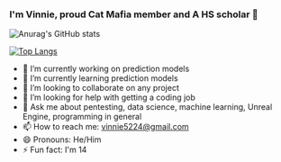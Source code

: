 ### I'm Vinnie, proud Cat Mafia member and A HS scholar 🧔

![Anurag's GitHub stats](https://github-readme-stats.vercel.app/api?username=vinniedaboi&show_icons=true&theme=dracula)

[![Top Langs](https://github-readme-stats.vercel.app/api/top-langs/?username=vinniedaboi&theme=dracula)](https://github.com/anuraghazra/github-readme-stats)

- 🔭 I’m currently working on prediction models
- 🌱 I’m currently learning prediction models
- 👯 I’m looking to collaborate on any project
- 🤔 I’m looking for help with getting a coding job
- 💬 Ask me about pentesting, data science, machine learning, Unreal Engine, programming in general
- 📫 How to reach me: vinnie5224@gmail.com
- 😄 Pronouns: He/Him 
- ⚡ Fun fact: I'm 14
